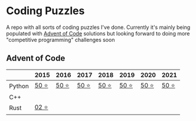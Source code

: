 # Coding Puzzles

A repo with all sorts of coding puzzles I've done.
Currently it's mainly being populated with [Advent of Code](https://adventofcode.com/) solutions but looking forward to doing more "competitive programming" challenges soon

## Advent of Code

|        | 2015                                                                                    | 2016                                                                                    | 2017                                                                                    | 2018                                                                                    | 2019                                                                                    | 2020                                                                                    | 2021                                                                                    |
|--------|-----------------------------------------------------------------------------------------|-----------------------------------------------------------------------------------------|-----------------------------------------------------------------------------------------|-----------------------------------------------------------------------------------------|-----------------------------------------------------------------------------------------|-----------------------------------------------------------------------------------------|-----------------------------------------------------------------------------------------|
| Python | [50 ⭐](https://github.com/dmed256/coding-puzzles/tree/main/advent_of_code/python/2015) | [50 ⭐](https://github.com/dmed256/coding-puzzles/tree/main/advent_of_code/python/2016) | [50 ⭐](https://github.com/dmed256/coding-puzzles/tree/main/advent_of_code/python/2017) | [50 ⭐](https://github.com/dmed256/coding-puzzles/tree/main/advent_of_code/python/2018) | [50 ⭐](https://github.com/dmed256/coding-puzzles/tree/main/advent_of_code/python/2019) | [50 ⭐](https://github.com/dmed256/coding-puzzles/tree/main/advent_of_code/python/2020) | [50 ⭐](https://github.com/dmed256/coding-puzzles/tree/main/advent_of_code/python/2021) |
| C++    |                                                                                         |                                                                                         |                                                                                         |                                                                                         |                                                                                         |                                                                                         |                                                                                         |
| Rust   | [02 ⭐](https://github.com/dmed256/coding-puzzles/tree/main/advent_of_code/rust/2015)   |                                                                                         |                                                                                         |                                                                                         |                                                                                         |                                                                                         |                                                                                         |
